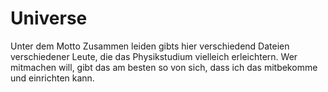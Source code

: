 ﻿# Universe
Unter dem Motto Zusammen leiden gibts hier verschiedend Dateien verschiedener Leute, 
die das Physikstudium vielleich erleichtern.
Wer mitmachen will, gibt das am besten so von sich, dass ich das mitbekomme und einrichten kann.

